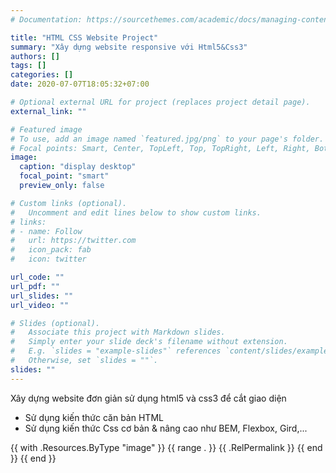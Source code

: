 ```yaml
---
# Documentation: https://sourcethemes.com/academic/docs/managing-content/

title: "HTML CSS Website Project"
summary: "Xây dựng website responsive với Html5&Css3"
authors: []
tags: []
categories: []
date: 2020-07-07T18:05:32+07:00

# Optional external URL for project (replaces project detail page).
external_link: ""

# Featured image
# To use, add an image named `featured.jpg/png` to your page's folder.
# Focal points: Smart, Center, TopLeft, Top, TopRight, Left, Right, BottomLeft, Bottom, BottomRight.
image:
  caption: "display desktop"
  focal_point: "smart"
  preview_only: false

# Custom links (optional).
#   Uncomment and edit lines below to show custom links.
# links:
# - name: Follow
#   url: https://twitter.com
#   icon_pack: fab
#   icon: twitter

url_code: ""
url_pdf: ""
url_slides: ""
url_video: ""

# Slides (optional).
#   Associate this project with Markdown slides.
#   Simply enter your slide deck's filename without extension.
#   E.g. `slides = "example-slides"` references `content/slides/example-slides.md`.
#   Otherwise, set `slides = ""`.
slides: ""
---
```


Xây dựng website đơn giản sử dụng html5 và css3 để cắt giao diện
  - Sử dụng kiến thức căn bản HTML
  - Sử dụng kiến thức Css cơ bản & nâng cao như BEM, Flexbox, Gird,...

{{ with .Resources.ByType "image" }}
{{ range . }}
{{ .RelPermalink }}
{{ end }}
{{ end }}
